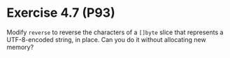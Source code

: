 # Exercise 4.7 (P93)

Modify `reverse` to reverse the characters of a `[]byte` slice that represents a UTF-8-encoded string, in place.
Can you do it without allocating new memory?
